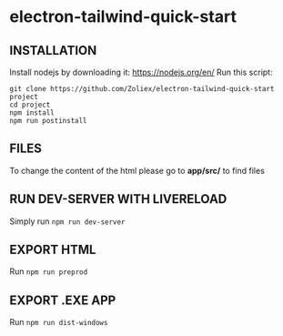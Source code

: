 # electron-tailwind-quick-start

## INSTALLATION
Install nodejs by downloading it: https://nodejs.org/en/
Run this script:
```
git clone https://github.com/Zoliex/electron-tailwind-quick-start project
cd project
npm install
npm run postinstall
```

## FILES
To change the content of the html please go to **app/src/** to find files

## RUN DEV-SERVER WITH LIVERELOAD
Simply run ```npm run dev-server```

## EXPORT HTML
Run ```npm run preprod```

## EXPORT .EXE APP
Run ```npm run dist-windows```
